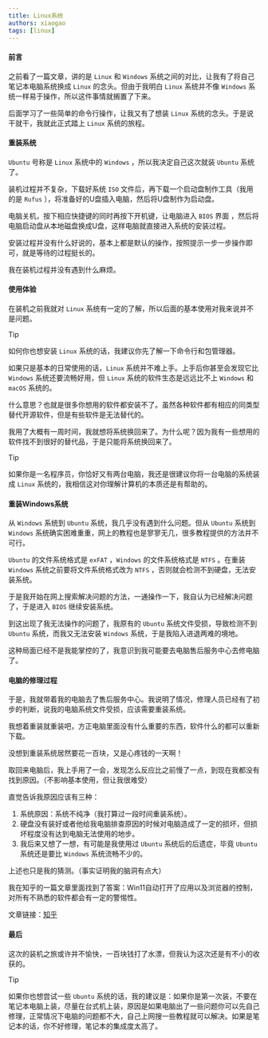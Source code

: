 ```yaml
---
title: Linux系统
authors: xiaogao
tags: [linux]
---
```




#### 前言

之前看了一篇文章，讲的是 `Linux` 和 `Windows` 系统之间的对比，让我有了将自己笔记本电脑系统换成 `Linux` 的念头。但由于我明白 `Linux` 系统并不像 `Windows` 系统一样易于操作，所以这件事情就搁置了下来。

后面学习了一些简单的命令行操作，让我又有了想装 `Linux` 系统的念头。于是说干就干，我就此正式踏上 `Linux` 系统的旅程。

<!-- truncate -->

#### 重装系统

`Ubuntu` 号称是 `Linux` 系统中的 `Windows` ，所以我决定自己这次就装 `Ubuntu` 系统了。

装机过程并不复杂，下载好系统 `ISO` 文件后，再下载一个启动盘制作工具（我用的是 `Rufus` ），将准备好的U盘插入电脑，然后将U盘制作为启动盘。

电脑关机，按下相应快捷键的同时再按下开机键，让电脑进入 `BIOS` 界面 ，然后将电脑启动盘从本地磁盘换成U盘，这样电脑就直接进入系统的安装过程。

安装过程并没有什么好说的，基本上都是默认的操作，按照提示一步一步操作即可，就是等待的过程挺长的。

我在装机过程并没有遇到什么麻烦。

#### 使用体验

在装机之前我就对 `Linux` 系统有一定的了解，所以后面的基本使用对我来说并不是问题。

> [!TIP]
>
> 如何你也想安装 `Linux` 系统的话，我建议你先了解一下命令行和包管理器。

如果只是基本的日常使用的话，`Linux` 系统并不难上手。上手后你甚至会发现它比 `Windows` 系统还要流畅好用，但 `Linux` 系统的软件生态是远远比不上 `Windows` 和 `macOS` 系统的。

什么意思？也就是很多你想用的软件都安装不了。虽然各种软件都有相应的同类型替代开源软件，但是有些软件是无法替代的。

我用了大概有一周时间，我就想将系统换回来了。为什么呢？因为我有一些想用的软件找不到很好的替代品，于是只能将系统换回来了。

> [!TIP]
>
> 如果你是一名程序员，你恰好又有两台电脑，我还是很建议你将一台电脑的系统装成 `Linux` 系统的，我相信这对你理解计算机的本质还是有帮助的。

#### 重装Windows系统

从 `Windows` 系统到 `Ubuntu` 系统，我几乎没有遇到什么问题。但从 `Ubuntu` 系统到 `Windows` 系统确实困难重重，网上的教程也是寥寥无几，很多教程提供的方法并不可行。

`Ubuntu` 的文件系统格式是 `exFAT` ，`Windows` 的文件系统格式是 `NTFS` 。在重装  `Windows` 系统之前要将文件系统格式改为 `NTFS` ，否则就会检测不到硬盘，无法安装系统。

于是我开始在网上搜索解决问题的方法，一通操作一下，我自认为已经解决问题了，于是进入 `BIOS` 继续安装系统。

到这出现了我无法操作的问题了，我原有的 `Ubuntu` 系统文件受损，导致检测不到 `Ubuntu` 系统，而我又无法安装 `Windows` 系统，于是我陷入进退两难的境地。

这种局面已经不是我能掌控的了，我意识到我可能要去电脑售后服务中心去修电脑了。

#### 电脑的修理过程

于是，我就带着我的电脑去了售后服务中心。我说明了情况，修理人员已经有了初步的判断，说我的电脑系统文件受损，应该需要重装系统。

我想着重装就重装吧，方正电脑里面没有什么重要的东西，软件什么的都可以重新下载。

没想到重装系统居然要花一百块，又是心疼钱的一天啊！

取回来电脑后，我上手用了一会，发现怎么反应比之前慢了一点，到现在我都没有找到原因。（不影响基本使用，但让我很难受）

直觉告诉我原因应该有三种：

1. 系统原因：系统不纯净（我打算过一段时间重装系统）。
2. 硬盘没有装好或者他给我电脑排查原因的时候对电脑造成了一定的损坏，但损坏程度没有达到电脑无法使用的地步。
3. 我后来又想了一想，有可能是我使用过 `Ubuntu` 系统后的后遗症，毕竟 `Ubuntu` 系统还是要比 `Windows` 系统流畅不少的。

上述也只是我的猜测。（事实证明我的脑洞有点大）

我在知乎的一篇文章里面找到了答案：Win11自动打开了应用以及浏览器的控制，对所有不熟悉的软件都会有一定的警惕性。

文章链接：[知乎](https://zhuanlan.zhihu.com/p/657783544)

#### 最后

这次的装机之旅或许并不愉快，一百块钱打了水漂，但我认为这次还是有不小的收获的。

> [!TIP]
>
> 如果你也想尝试一些 `Ubuntu` 系统的话，我的建议是：如果你是第一次装，不要在笔记本电脑上装，尽量在台式机上装，原因是如果电脑出了一些问题你可以先自己修理，正常情况下电脑的问题都不大，自己上网搜一些教程就可以解决。如果是笔记本的话，你不好修理，笔记本的集成度太高了。

